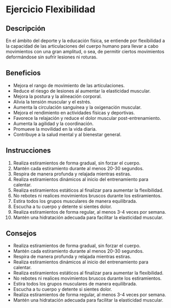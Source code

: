 # Ejercicio Flexibilidad

## Descripción
En el ámbito del deporte y la educación física, se entiende por flexibilidad a la capacidad de las articulaciones del cuerpo humano para llevar a cabo movimientos con una gran amplitud, o sea, de permitir ciertos movimientos deformándose sin sufrir lesiones ni roturas.

## Beneficios
- Mejora el rango de movimiento de las articulaciones.  
- Reduce el riesgo de lesiones al aumentar la elasticidad muscular.  
- Mejora la postura y la alineación corporal.  
- Alivia la tensión muscular y el estrés.  
- Aumenta la circulación sanguínea y la oxigenación muscular.  
- Mejora el rendimiento en actividades físicas y deportivas.  
- Favorece la relajación y reduce el dolor muscular post-entrenamiento.  
- Aumenta la agilidad y la coordinación.  
- Promueve la movilidad en la vida diaria.  
- Contribuye a la salud mental y al bienestar general.  

## Instrucciones
1. Realiza estiramientos de forma gradual, sin forzar el cuerpo.  
2. Mantén cada estiramiento durante al menos 20-30 segundos.  
3. Respira de manera profunda y relajada mientras estiras.  
4. Realiza estiramientos dinámicos al inicio del entrenamiento para calentar.  
5. Realiza estiramientos estáticos al finalizar para aumentar la flexibilidad.  
6. No rebotes ni realices movimientos bruscos durante los estiramientos.  
7. Estira todos los grupos musculares de manera equilibrada.  
8. Escucha a tu cuerpo y detente si sientes dolor.  
9. Realiza estiramientos de forma regular, al menos 3-4 veces por semana.  
10. Mantén una hidratación adecuada para facilitar la elasticidad muscular.  

## Consejos
- Realiza estiramientos de forma gradual, sin forzar el cuerpo.  
- Mantén cada estiramiento durante al menos 20-30 segundos.  
- Respira de manera profunda y relajada mientras estiras.  
- Realiza estiramientos dinámicos al inicio del entrenamiento para calentar.  
- Realiza estiramientos estáticos al finalizar para aumentar la flexibilidad.  
- No rebotes ni realices movimientos bruscos durante los estiramientos.  
- Estira todos los grupos musculares de manera equilibrada.  
- Escucha a tu cuerpo y detente si sientes dolor.  
- Realiza estiramientos de forma regular, al menos 3-4 veces por semana.  
- Mantén una hidratación adecuada para facilitar la elasticidad muscular.  